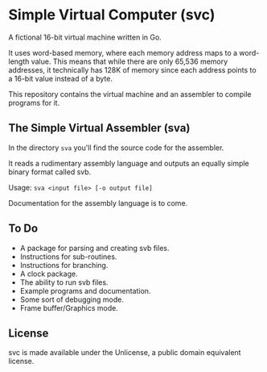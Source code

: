 # Simple Virtual Computer (svc)

A fictional 16-bit virtual machine written in Go.

It uses word-based memory, where each memory address maps to a word-length value.
This means that while there are only 65,536 memory addresses,
it technically has 128K of memory since each address points to a 16-bit value instead of a byte.

This repository contains the virtual machine and an assembler to compile programs for it.

## The Simple Virtual Assembler (sva)

In the directory `sva` you'll find the source code for the assembler.

It reads a rudimentary assembly language and outputs an equally simple binary format called svb.

Usage: `sva <input file> [-o output file]`

Documentation for the assembly language is to come.

## To Do

* A package for parsing and creating svb files.
* Instructions for sub-routines.
* Instructions for branching.
* A clock package.
* The ability to run svb files.
* Example programs and documentation.
* Some sort of debugging mode.
* Frame buffer/Graphics mode.

## License

svc is made available under the Unlicense, a public domain equivalent license.
